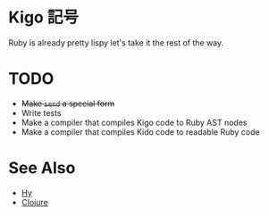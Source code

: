 # Kigo 記号

Ruby is already pretty lispy let's take it the rest of the way.

# TODO

- ~~Make `send` a special form~~
- Write tests
- Make a compiler that compiles Kigo code to Ruby AST nodes
- Make a compiler that compiles Kido code to readable Ruby code

# See Also

- [Hy](https://github.com/hylang/hy)
- [Clojure](https://clojure.org)
